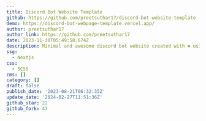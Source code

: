 ```yaml
---
title: Discord Bot Website Template
github: https://github.com/preetsuthar17/discord-bot-website-template
demo: https://discord-bot-webpage-template.vercel.app/
author: preetsuthar17
author_link: https://github.com/preetsuthar17
date: 2023-11-30T05:49:58.674Z
description: Minimal and awesome discord bot website created with ❤ using NextJS
ssg:
  - Nextjs
css:
  - SCSS
cms: []
category: []
draft: false
publish_date: '2023-08-21T06:32:35Z'
update_date: '2024-02-27T11:51:36Z'
github_star: 22
github_fork: 47
---
```

